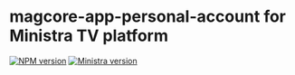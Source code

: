 # magcore-app-personal-account for Ministra TV platform

[![NPM version](https://img.shields.io/npm/v/magcore-app-personal-account.svg?style=flat-square)](https://www.npmjs.com/package/magcore-app-personal-account)
[![Ministra version](https://img.shields.io/badge/Ministra-5.6.0-%23532560.svg?style=flat-square)](https://ministra.com)
